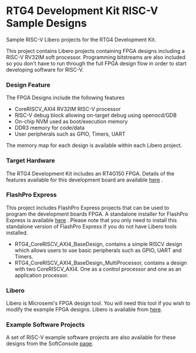 # RTG4 Development Kit RISC-V Sample Designs
Sample RISC-V Libero projects for the RTG4 Development Kit.

This project contains Libero projects containing FPGA designs including a RISC-V RV32IM soft processor. Programming bitstreams are also included so you don't have to run through the full FPGA design flow in order to start developing software for RISC-V.

### Design Feature
The FPGA Designs include the following features
* CoreRISCV_AXI4 RV32IM RISC-V processor 
* RISC-V debug block allowing on-target debug using openocd/GDB
* On-chip NVM used as boot/execution memory
* DDR3 memory for code/data
* User peripherals such as GPIO, Timers, UART

The memory map for each design is available within each Libero project.

### Target Hardware
The RTG4 Development Kit includes an RT4G150 FPGA. Details of the features available for this development board are available [here](https://www.microsemi.com/products/fpga-soc/radtolerant-fpgas/rtg4#overview) .

### FlashPro Express
This project includes FlashPro Express projects that can be used to program the development boards FPGA. A standalone installer for FlashPro Express is available [here](https://www.microsemi.com/products/fpga-soc/design-resources/programming/flashpro#software) . Please note that you only need to install this standalone version of FlashPro Express if you do not have Libero tools installed.

* RTG4_CoreRISCV_AXI4_BaseDesign, contains a simple RISCV design which allows users to use basic peripherals such as GPIO, UART and Timers. 
* RTG4_CoreRISCV_AXI4_BaseDesign_MultiProcessor, contains a design with two CoreRISCV_AXI4. One as a control processor and one as an application processor. 

### Libero 
Libero is Microsemi's FPGA design tool. You will need this tool if you wish to modify the example FPGA designs. Libero is available from [here](https://www.microsemi.com/products/fpga-soc/design-resources/design-software/libero-soc#downloads).

### Example Software Projects
A set of RISC-V example software projects are also available for these designs from the SoftConsole [page](https://github.com/RISCV-on-Microsemi-FPGA/SoftConsole).
